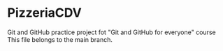 # PizzeriaCDV
Git and GitHub practice project fot "Git and GitHub for everyone" course 
This file belongs to the main branch.
